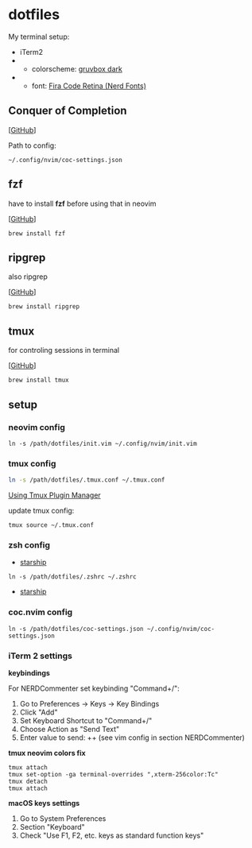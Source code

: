 # dotfiles

My terminal setup:

- iTerm2
- - colorscheme: [gruvbox dark](https://github.com/morhetz/gruvbox-contrib/blob/master/iterm2/gruvbox-dark.itermcolors)
- - font: [Fira Code Retina (Nerd Fonts)](https://www.nerdfonts.com/font-downloads)

## Conquer of Completion

[[GitHub](https://github.com/neoclide/coc.nvim)]

Path to config:

```
~/.config/nvim/coc-settings.json
```

## fzf

have to install **fzf** before using that in neovim

[[GitHub](https://github.com/junegunn/fzf#as-vim-plugin)]

```
brew install fzf
```

## ripgrep

also ripgrep

[[GitHub](https://github.com/BurntSushi/ripgrep)]

```
brew install ripgrep
```

## tmux

for controling sessions in terminal

[[GitHub](https://github.com/tmux/tmux)]

```
brew install tmux
```

## setup

### neovim config

```
ln -s /path/dotfiles/init.vim ~/.config/nvim/init.vim
```

### tmux config

```bash
ln -s /path/dotfiles/.tmux.conf ~/.tmux.conf
```

[Using Tmux Plugin Manager](https://github.com/tmux-plugins/tpm)

update tmux config:

```
tmux source ~/.tmux.conf
```

### zsh config

- [starship](https://github.com/starship/starship)

```
ln -s /path/dotfiles/.zshrc ~/.zshrc
```

- [starship](https://github.com/starship/starship)


### coc.nvim config

```
ln -s /path/dotfiles/coc-settings.json ~/.config/nvim/coc-settings.json
```

### iTerm 2 settings

**keybindings**

For NERDCommenter set keybinding "Command+/":

1. Go to Preferences -> Keys -> Key Bindings
2. Click "Add"
3. Set Keyboard Shortcut to "Command+/"
4. Choose Action as "Send Text"
5. Enter value to send: ++ (see vim config in section NERDCommenter)

**tmux neovim colors fix**

```
tmux attach
tmux set-option -ga terminal-overrides ",xterm-256color:Tc"
tmux detach
tmux attach
```

**macOS keys settings**

1. Go to System Preferences
2. Section "Keyboard"
3. Check "Use F1, F2, etc. keys as standard function keys"

